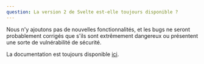 ```yaml
---
question: La version 2 de Svelte est-elle toujours disponible ?
---
```


Nous n'y ajoutons pas de nouvelles fonctionnalités, et les bugs ne seront probablement corrigés que s'ils sont extrêmement dangereux ou présentent une sorte de vulnérabilité de sécurité.

La documentation est toujours disponible [ici](https://v2.svelte.dev/guide).
